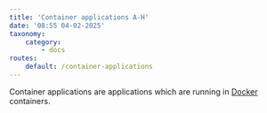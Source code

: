 ```yaml
---
title: 'Container applications A-H'
date: '08:55 04-02-2025'
taxonomy:
    category:
        - docs
routes:
    default: /container-applications
---
```


Container applications are applications which are running in [Docker](/docker) containers.